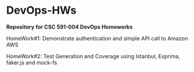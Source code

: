 # DevOps-HWs
<b>Repository for CSC 591-004 DevOps Homeworks</b>

<p>HomeWork#1: Demonstrate authentication and simple API call to Amazon AWS</p>

<p>HomeWork#2: Test Generation and Coverage using Istanbul, Esprima, faker.js and mock-fs</p>
